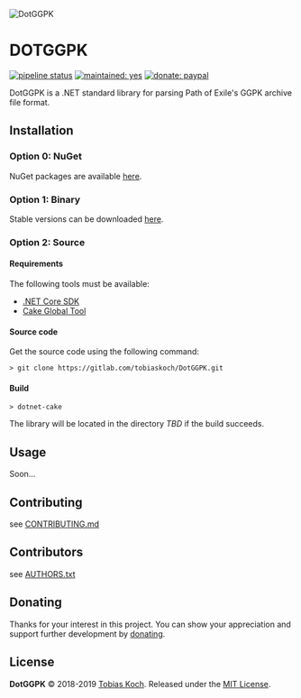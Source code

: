 ![DotGGPK](https://gitlab.com/tobiaskoch/DotGGPK/raw/master/Media/DotGGPK.png)

# DOTGGPK

[![pipeline status](https://gitlab.com/tobiaskoch/DotGGPK/badges/master/pipeline.svg)](https://gitlab.com/tobiaskoch/DotGGPK/commits/master)
[![maintained: yes](https://tobiaskoch.gitlab.io/badges/maintained-yes.svg)](https://gitlab.com/tobiaskoch/DotGGPK/commits/master)
[![donate: paypal](https://tobiaskoch.gitlab.io/badges/donate-paypal.svg)](https://www.tk-software.de/donate)

DotGGPK is a .NET standard library for parsing Path of Exile's GGPK archive file format.

## Installation

### Option 0: NuGet
NuGet packages are available [here](https://www.nuget.org/packages/DotGGPK/).

### Option 1: Binary
Stable versions can be downloaded [here](https://gitlab.com/tobiaskoch/DotGGPK/pipelines?scope=tags).

### Option 2: Source
#### Requirements
The following tools must be available:

* [.NET Core SDK](https://dotnet.microsoft.com/download)
* [Cake Global Tool](https://www.nuget.org/packages/Cake.Tool/)

#### Source code
Get the source code using the following command:

    > git clone https://gitlab.com/tobiaskoch/DotGGPK.git

#### Build
    > dotnet-cake

The library will be located in the directory *TBD* if the build succeeds.

## Usage

Soon...

## Contributing
see [CONTRIBUTING.md](https://gitlab.com/tobiaskoch/DotGGPK/blob/master/CONTRIBUTING.md)

## Contributors
see [AUTHORS.txt](https://gitlab.com/tobiaskoch/DotGGPK/blob/master/AUTHORS.txt)

## Donating
Thanks for your interest in this project. You can show your appreciation and support further development by [donating](https://www.tk-software.de/donate).

## License
**DotGGPK** © 2018-2019  [Tobias Koch](https://www.tk-software.de). Released under the [MIT License](https://gitlab.com/tobiaskoch/DotGGPK/blob/master/LICENSE.md).
